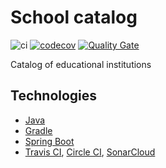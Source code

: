 # School catalog
![ci](https://github.com/levry/scat/workflows/gradle-ci/badge.svg?branch=master)
[![codecov](https://codecov.io/gh/levry/scat/branch/master/graph/badge.svg)](https://codecov.io/gh/levry/scat)
[![Quality Gate](https://sonarcloud.io/api/project_badges/measure?project=github.levry.scat&metric=alert_status)](https://sonarcloud.io/dashboard/index/github.levry.scat)

Catalog of educational institutions

## Technologies

* [Java](http://www.oracle.com/technetwork/java/javase/downloads/index.html)
* [Gradle](https://gradle.org/)
* [Spring Boot](http://projects.spring.io/spring-boot/)
* [Travis CI](https://travis-ci.org/), [Circle CI](https://circleci.com), [SonarCloud](https://sonarcloud.io)